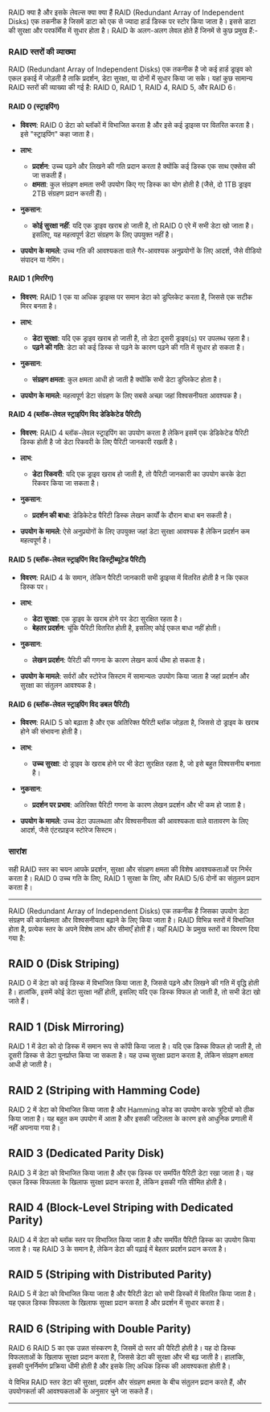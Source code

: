 RAID क्या है और इसके लेवल्स क्या क्या हैं
RAID (Redundant Array of Independent Disks) एक तकनीक है जिसमें डाटा को एक से ज्यादा हार्ड डिस्क पर स्टोर किया जाता है। इससे डाटा की सुरक्षा और परफॉर्मेंस में सुधार होता है। RAID के अलग-अलग लेवल होते हैं जिनमें से कुछ प्रमुख हैं:-

### RAID स्तरों की व्याख्या

RAID (Redundant Array of Independent Disks) एक तकनीक है जो कई हार्ड ड्राइव को एकल इकाई में जोड़ती है ताकि प्रदर्शन, डेटा सुरक्षा, या दोनों में सुधार किया जा सके। यहां कुछ सामान्य RAID स्तरों की व्याख्या की गई है: RAID 0, RAID 1, RAID 4, RAID 5, और RAID 6।

#### RAID 0 (स्ट्राइपिंग)

- **विवरण**: RAID 0 डेटा को ब्लॉकों में विभाजित करता है और इसे कई ड्राइव्स पर वितरित करता है। इसे "स्ट्राइपिंग" कहा जाता है।

- **लाभ**:
  - **प्रदर्शन**: उच्च पढ़ने और लिखने की गति प्रदान करता है क्योंकि कई डिस्क एक साथ एक्सेस की जा सकती हैं।
  - **क्षमता**: कुल संग्रहण क्षमता सभी उपयोग किए गए डिस्क का योग होती है (जैसे, दो 1TB ड्राइव 2TB संग्रहण प्रदान करती हैं)।

- **नुकसान**:
  - **कोई सुरक्षा नहीं**: यदि एक ड्राइव खराब हो जाती है, तो RAID 0 एरे में सभी डेटा खो जाता है। इसलिए, यह महत्वपूर्ण डेटा संग्रहण के लिए उपयुक्त नहीं है।

- **उपयोग के मामले**: उच्च गति की आवश्यकता वाले गैर-आवश्यक अनुप्रयोगों के लिए आदर्श, जैसे वीडियो संपादन या गेमिंग।

#### RAID 1 (मिररिंग)

- **विवरण**: RAID 1 एक या अधिक ड्राइव्स पर समान डेटा को डुप्लिकेट करता है, जिससे एक सटीक मिरर बनता है।

- **लाभ**:
  - **डेटा सुरक्षा**: यदि एक ड्राइव खराब हो जाती है, तो डेटा दूसरी ड्राइव(s) पर उपलब्ध रहता है।
  - **पढ़ने की गति**: डेटा को कई डिस्क से पढ़ने के कारण पढ़ने की गति में सुधार हो सकता है।

- **नुकसान**:
  - **संग्रहण क्षमता**: कुल क्षमता आधी हो जाती है क्योंकि सभी डेटा डुप्लिकेट होता है।

- **उपयोग के मामले**: महत्वपूर्ण डेटा संग्रहण के लिए सबसे अच्छा जहां विश्वसनीयता आवश्यक है।

#### RAID 4 (ब्लॉक-लेवल स्ट्राइपिंग विद डेडिकेटेड पैरिटी)

- **विवरण**: RAID 4 ब्लॉक-लेवल स्ट्राइपिंग का उपयोग करता है लेकिन इसमें एक डेडिकेटेड पैरिटी डिस्क होती है जो डेटा रिकवरी के लिए पैरिटी जानकारी रखती है।

- **लाभ**:
  - **डेटा रिकवरी**: यदि एक ड्राइव खराब हो जाती है, तो पैरिटी जानकारी का उपयोग करके डेटा रिकवर किया जा सकता है।

- **नुकसान**:
  - **प्रदर्शन की बाधा**: डेडिकेटेड पैरिटी डिस्क लेखन कार्यों के दौरान बाधा बन सकती है।

- **उपयोग के मामले**: ऐसे अनुप्रयोगों के लिए उपयुक्त जहां डेटा सुरक्षा आवश्यक है लेकिन प्रदर्शन कम महत्वपूर्ण है।

#### RAID 5 (ब्लॉक-लेवल स्ट्राइपिंग विद डिस्ट्रीब्यूटेड पैरिटी)

- **विवरण**: RAID 4 के समान, लेकिन पैरिटी जानकारी सभी ड्राइव्स में वितरित होती है न कि एकल डिस्क पर।

- **लाभ**:
  - **डेटा सुरक्षा**: एक ड्राइव के खराब होने पर डेटा सुरक्षित रहता है।
  - **बेहतर प्रदर्शन**: चूंकि पैरिटी वितरित होती है, इसलिए कोई एकल बाधा नहीं होती।

- **नुकसान**:
  - **लेखन प्रदर्शन**: पैरिटी की गणना के कारण लेखन कार्य धीमा हो सकता है।

- **उपयोग के मामले**: सर्वरों और स्टोरेज सिस्टम में सामान्यतः उपयोग किया जाता है जहां प्रदर्शन और सुरक्षा का संतुलन आवश्यक है।

#### RAID 6 (ब्लॉक-लेवल स्ट्राइपिंग विद डबल पैरिटी)

- **विवरण**: RAID 5 को बढ़ाता है और एक अतिरिक्त पैरिटी ब्लॉक जोड़ता है, जिससे दो ड्राइव के खराब होने की संभावना होती है।

- **लाभ**:
  - **उच्च सुरक्षा**: दो ड्राइव के खराब होने पर भी डेटा सुरक्षित रहता है, जो इसे बहुत विश्वसनीय बनाता है।

- **नुकसान**:
  - **प्रदर्शन पर प्रभाव**: अतिरिक्त पैरिटी गणना के कारण लेखन प्रदर्शन और भी कम हो जाता है।

- **उपयोग के मामले**: उच्च डेटा उपलब्धता और विश्वसनीयता की आवश्यकता वाले वातावरण के लिए आदर्श, जैसे एंटरप्राइज स्टोरेज सिस्टम।

### सारांश

सही RAID स्तर का चयन आपके प्रदर्शन, सुरक्षा और संग्रहण क्षमता की विशेष आवश्यकताओं पर निर्भर करता है। RAID 0 उच्च गति के लिए, RAID 1 सुरक्षा के लिए, और RAID 5/6 दोनों का संतुलन प्रदान करता है।

---

RAID (Redundant Array of Independent Disks) एक तकनीक है जिसका उपयोग डेटा संग्रहण की कार्यक्षमता और विश्वसनीयता बढ़ाने के लिए किया जाता है। RAID विभिन्न स्तरों में विभाजित होता है, प्रत्येक स्तर के अपने विशेष लाभ और सीमाएँ होती हैं। यहाँ RAID के प्रमुख स्तरों का विवरण दिया गया है:

## RAID 0 (Disk Striping)
RAID 0 में डेटा को कई डिस्क में विभाजित किया जाता है, जिससे पढ़ने और लिखने की गति में वृद्धि होती है। हालांकि, इसमें कोई डेटा सुरक्षा नहीं होती, इसलिए यदि एक डिस्क विफल हो जाती है, तो सभी डेटा खो जाते हैं।

## RAID 1 (Disk Mirroring)
RAID 1 में डेटा को दो डिस्क में समान रूप से कॉपी किया जाता है। यदि एक डिस्क विफल हो जाती है, तो दूसरी डिस्क से डेटा पुनर्प्राप्त किया जा सकता है। यह उच्च सुरक्षा प्रदान करता है, लेकिन संग्रहण क्षमता आधी हो जाती है।

## RAID 2 (Striping with Hamming Code)
RAID 2 में डेटा को विभाजित किया जाता है और Hamming कोड का उपयोग करके त्रुटियों को ठीक किया जाता है। यह बहुत कम उपयोग में आता है और इसकी जटिलता के कारण इसे आधुनिक प्रणाली में नहीं अपनाया गया है।

## RAID 3 (Dedicated Parity Disk)
RAID 3 में डेटा को विभाजित किया जाता है और एक डिस्क पर समर्पित पैरिटी डेटा रखा जाता है। यह एकल डिस्क विफलता के खिलाफ सुरक्षा प्रदान करता है, लेकिन इसकी गति सीमित होती है।

## RAID 4 (Block-Level Striping with Dedicated Parity)
RAID 4 में डेटा को ब्लॉक स्तर पर विभाजित किया जाता है और समर्पित पैरिटी डिस्क का उपयोग किया जाता है। यह RAID 3 के समान है, लेकिन डेटा की पढ़ाई में बेहतर प्रदर्शन प्रदान करता है।

## RAID 5 (Striping with Distributed Parity)
RAID 5 में डेटा को विभाजित किया जाता है और पैरिटी डेटा को सभी डिस्कों में वितरित किया जाता है। यह एकल डिस्क विफलता के खिलाफ सुरक्षा प्रदान करता है और प्रदर्शन में सुधार करता है।

## RAID 6 (Striping with Double Parity)
RAID 6 RAID 5 का एक उन्नत संस्करण है, जिसमें दो स्तर की पैरिटी होती है। यह दो डिस्क विफलताओं के खिलाफ सुरक्षा प्रदान करता है, जिससे डेटा की सुरक्षा और भी बढ़ जाती है। हालांकि, इसकी पुनर्निर्माण प्रक्रिया धीमी होती है और इसके लिए अधिक डिस्क की आवश्यकता होती है।

ये विभिन्न RAID स्तर डेटा की सुरक्षा, प्रदर्शन और संग्रहण क्षमता के बीच संतुलन प्रदान करते हैं, और उपयोगकर्ता की आवश्यकताओं के अनुसार चुने जा सकते हैं।

---
